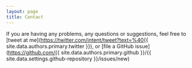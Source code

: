 ```yaml
---
layout: page
title: Contact
---
```


If you are having any problems, any questions or suggestions, 
feel free to [tweet at me](https://twitter.com/intent/tweet?text=%40{{ site.data.authors.primary.twitter }}), 
or [file a GitHub issue](https://github.com/{{ site.data.authors.primary.github }}/{{ site.data.settings.github-repository }}/issues/new)
